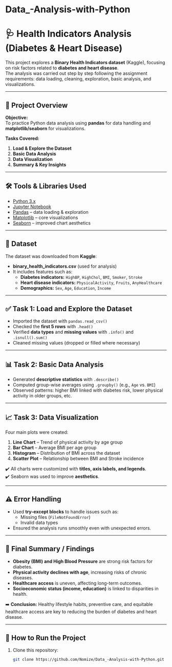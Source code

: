 # Data_-Analysis-with-Python
# 🩺 Health Indicators Analysis (Diabetes & Heart Disease)

This project explores a **Binary Health Indicators dataset** (Kaggle), focusing on risk factors related to **diabetes and heart disease**.  
The analysis was carried out step by step following the assignment requirements: data loading, cleaning, exploration, basic analysis, and visualizations.

---

## 📌 Project Overview

**Objective:**  
To practice Python data analysis using **pandas** for data handling and **matplotlib/seaborn** for visualizations.  

**Tasks Covered:**  
1. **Load & Explore the Dataset**  
2. **Basic Data Analysis**  
3. **Data Visualization**  
4. **Summary & Key Insights**

---

## 🛠️ Tools & Libraries Used

- [Python 3.x](https://www.python.org/)  
- [Jupyter Notebook](https://jupyter.org/)  
- [Pandas](https://pandas.pydata.org/) – data loading & exploration  
- [Matplotlib](https://matplotlib.org/) – core visualizations  
- [Seaborn](https://seaborn.pydata.org/) – improved chart aesthetics  

---

## 📂 Dataset

The dataset was downloaded from **Kaggle**:  
- **binary_health_indicators.csv** (used for analysis)  
- It includes features such as:  
  - **Diabetes indicators:** `HighBP`, `HighChol`, `BMI`, `Smoker`, `Stroke`  
  - **Heart disease indicators:** `PhysicalActivity`, `Fruits`, `AnyHealthcare`  
  - **Demographics:** `Sex`, `Age`, `Education`, `Income`

---

## ✅ Task 1: Load and Explore the Dataset

- Imported the dataset with `pandas.read_csv()`  
- Checked the **first 5 rows** with `.head()`  
- Verified **data types** and **missing values** with `.info()` and `.isnull().sum()`  
- Cleaned missing values (dropped or filled where necessary)  

---

## 📊 Task 2: Basic Data Analysis

- Generated **descriptive statistics** with `.describe()`  
- Computed group-wise averages using `.groupby()` (e.g., `Age` vs. `BMI`)  
- Observed patterns: higher BMI linked with diabetes risk, lower physical activity in older groups, etc.  

---

## 📈 Task 3: Data Visualization

Four main plots were created:

1. **Line Chart** – Trend of physical activity by age group  
2. **Bar Chart** – Average BMI per age group  
3. **Histogram** – Distribution of BMI across the dataset  
4. **Scatter Plot** – Relationship between BMI and Stroke incidence  

✔️ All charts were customized with **titles, axis labels, and legends**.  
✔️ Seaborn was used to improve **aesthetics**.  

---

## ⚠️ Error Handling

- Used **try-except blocks** to handle issues such as:  
  - Missing files (`FileNotFoundError`)  
  - Invalid data types  
- Ensured the analysis runs smoothly even with unexpected errors.  

---

## 📝 Final Summary / Findings

- **Obesity (BMI) and High Blood Pressure** are strong risk factors for diabetes.  
- **Physical activity declines with age**, increasing risks of chronic diseases.  
- **Healthcare access** is uneven, affecting long-term outcomes.  
- **Socioeconomic status (income, education)** is linked to disparities in health.  

➡️ **Conclusion:** Healthy lifestyle habits, preventive care, and equitable healthcare access are key to reducing the burden of diabetes and heart disease.  

---

## 📌 How to Run the Project

1. Clone this repository:  
   ```bash
   git clone https://github.com/Nomize/Data_-Analysis-with-Python.git
